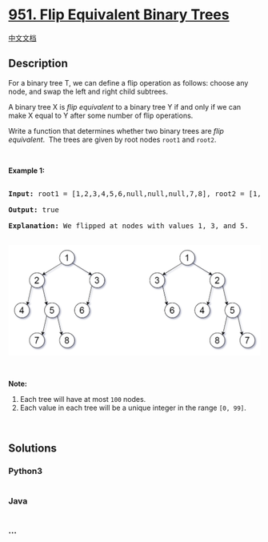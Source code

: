 # [951. Flip Equivalent Binary Trees](https://leetcode.com/problems/flip-equivalent-binary-trees)

[中文文档](/solution/0900-0999/0951.Flip%20Equivalent%20Binary%20Trees/README.md)

## Description
<p>For a binary tree T, we can define a flip operation as follows: choose any node, and swap the left and right child subtrees.</p>



<p>A binary tree X&nbsp;is <em>flip equivalent</em> to a binary tree Y if and only if we can make X equal to Y after some number of flip operations.</p>



<p>Write a function that determines whether two binary trees&nbsp;are <em>flip equivalent</em>.&nbsp; The trees are given by root nodes <code>root1</code> and <code>root2</code>.</p>



<p>&nbsp;</p>



<p><strong>Example 1:</strong></p>



<pre>

<strong>Input: </strong>root1 = <span id="example-input-1-1">[1,2,3,4,5,6,null,null,null,7,8]</span>, root2 = <span id="example-input-1-2">[1,3,2,null,6,4,5,null,null,null,null,8,7]</span>

<strong>Output: </strong><span id="example-output-1">true</span>

<strong>Explanation: </strong>We flipped at nodes with values 1, 3, and 5.

</pre>

![](./images/tree_ex.png)

<p>&nbsp;</p>



<p><strong>Note:</strong></p>



<ol>
	<li>Each tree will have at most <code>100</code> nodes.</li>
	<li>Each value in each tree will be a unique&nbsp;integer in the range <code>[0, 99]</code>.</li>
</ol>



<div>

<p>&nbsp;</p>

</div>




## Solutions


<!-- tabs:start -->

### **Python3**

```python

```

### **Java**

```java

```

### **...**
```

```

<!-- tabs:end -->